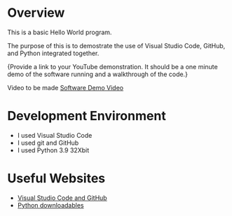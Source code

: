 # Overview

This is a basic Hello World program.

The purpose of this is to demostrate the use of Visual Studio Code, GitHub, and Python integrated together.

{Provide a link to your YouTube demonstration.  It should be a one minute demo of the software running and a walkthrough of the code.}

Video to be made
[Software Demo Video](http://youtube.link.goes.here)

# Development Environment

* I used Visual Studio Code
* I used git and GitHub
* I used Python 3.9 32Xbit


# Useful Websites

* [Visual Studio Code and GitHub](https://code.visualstudio.com/docs/editor/versioncontrol)
* [Python downloadables](https://www.python.org/downloads/)